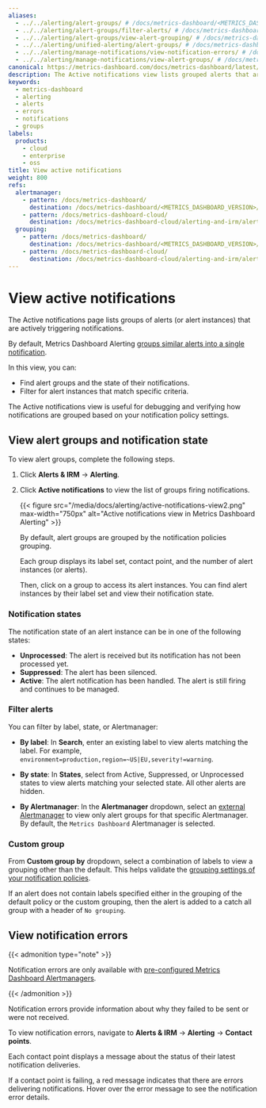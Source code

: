 ```yaml
---
aliases:
  - ../../alerting/alert-groups/ # /docs/metrics-dashboard/<METRICS_DASHBOARD_VERSION>/alerting/alert-groups/
  - ../../alerting/alert-groups/filter-alerts/ # /docs/metrics-dashboard/<METRICS_DASHBOARD_VERSION>/alerting/alert-groups/filter-alerts/
  - ../../alerting/alert-groups/view-alert-grouping/ # /docs/metrics-dashboard/<METRICS_DASHBOARD_VERSION>/alerting/alert-groups/view-alert-grouping/
  - ../../alerting/unified-alerting/alert-groups/ # /docs/metrics-dashboard/<METRICS_DASHBOARD_VERSION>/alerting/unified-alerting/alert-groups/
  - ../../alerting/manage-notifications/view-notification-errors/ # /docs/metrics-dashboard/<METRICS_DASHBOARD_VERSION>/alerting/manage-notifications/view-notification-errors/
  - ../../alerting/manage-notifications/view-alert-groups/ # /docs/metrics-dashboard/<METRICS_DASHBOARD_VERSION>/alerting/manage-notifications/view-alert-groups/
canonical: https://metrics-dashboard.com/docs/metrics-dashboard/latest/alerting/monitor-status/view-active-notifications/
description: The Active notifications view lists grouped alerts that are actively triggering notifications.
keywords:
  - metrics-dashboard
  - alerting
  - alerts
  - errors
  - notifications
  - groups
labels:
  products:
    - cloud
    - enterprise
    - oss
title: View active notifications
weight: 800
refs:
  alertmanager:
    - pattern: /docs/metrics-dashboard/
      destination: /docs/metrics-dashboard/<METRICS_DASHBOARD_VERSION>/alerting/set-up/configure-alertmanager/
    - pattern: /docs/metrics-dashboard-cloud/
      destination: /docs/metrics-dashboard-cloud/alerting-and-irm/alerting/set-up/configure-alertmanager/
  grouping:
    - pattern: /docs/metrics-dashboard/
      destination: /docs/metrics-dashboard/<METRICS_DASHBOARD_VERSION>/alerting/fundamentals/notifications/group-alert-notifications/
    - pattern: /docs/metrics-dashboard-cloud/
      destination: /docs/metrics-dashboard-cloud/alerting-and-irm/alerting/fundamentals/notifications/group-alert-notifications/
---
```


# View active notifications

The Active notifications page lists groups of alerts (or alert instances) that are actively triggering notifications.

By default, Metrics Dashboard Alerting [groups similar alerts into a single notification](ref:grouping).

In this view, you can:

- Find alert groups and the state of their notifications.
- Filter for alert instances that match specific criteria.

The Active notifications view is useful for debugging and verifying how notifications are grouped based on your notification policy settings.

## View alert groups and notification state

To view alert groups, complete the following steps.

1. Click **Alerts & IRM** -> **Alerting**.
1. Click **Active notifications** to view the list of groups firing notifications.

   {{< figure src="/media/docs/alerting/active-notifications-view2.png" max-width="750px" alt="Active notifications view in Metrics Dashboard Alerting" >}}

   By default, alert groups are grouped by the notification policies grouping.

   Each group displays its label set, contact point, and the number of alert instances (or alerts).

   Then, click on a group to access its alert instances. You can find alert instances by their label set and view their notification state.

### Notification states

The notification state of an alert instance can be in one of the following states:

- **Unprocessed**: The alert is received but its notification has not been processed yet.
- **Suppressed**: The alert has been silenced.
- **Active**: The alert notification has been handled. The alert is still firing and continues to be managed.

### Filter alerts

You can filter by label, state, or Alertmanager:

- **By label**: In **Search**, enter an existing label to view alerts matching the label. For example, `environment=production,region=~US|EU,severity!=warning`.

- **By state**: In **States**, select from Active, Suppressed, or Unprocessed states to view alerts matching your selected state. All other alerts are hidden.

- **By Alertmanager**: In the **Alertmanager** dropdown, select an [external Alertmanager](ref:alertmanager) to view only alert groups for that specific Alertmanager. By default, the `Metrics Dashboard` Alertmanager is selected.

### Custom group

From **Custom group by** dropdown, select a combination of labels to view a grouping other than the default. This helps validate the [grouping settings of your notification policies](ref:grouping).

If an alert does not contain labels specified either in the grouping of the default policy or the custom grouping, then the alert is added to a catch all group with a header of `No grouping`.

## View notification errors

{{< admonition type="note" >}}

Notification errors are only available with [pre-configured Metrics Dashboard Alertmanagers](ref:alertmanager).

{{< /admonition >}}

Notification errors provide information about why they failed to be sent or were not received.

To view notification errors, navigate to **Alerts & IRM** -> **Alerting** -> **Contact points**.

Each contact point displays a message about the status of their latest notification deliveries.

If a contact point is failing, a red message indicates that there are errors delivering notifications. Hover over the error message to see the notification error details.
